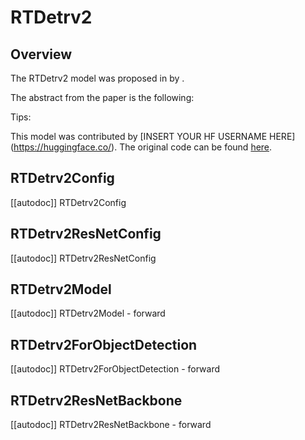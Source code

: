 <!--Copyright 2024 The HuggingFace Team. All rights reserved.

Licensed under the Apache License, Version 2.0 (the "License"); you may not use this file except in compliance with
the License. You may obtain a copy of the License at

http://www.apache.org/licenses/LICENSE-2.0

Unless required by applicable law or agreed to in writing, software distributed under the License is distributed on
an "AS IS" BASIS, WITHOUT WARRANTIES OR CONDITIONS OF ANY KIND, either express or implied. See the License for the
specific language governing permissions and limitations under the License.

⚠️ Note that this file is in Markdown but contain specific syntax for our doc-builder (similar to MDX) that may not be
rendered properly in your Markdown viewer.

-->

# RTDetrv2

## Overview

The RTDetrv2 model was proposed in [<INSERT PAPER NAME HERE>](<INSERT PAPER LINK HERE>) by <INSERT AUTHORS HERE>.
<INSERT SHORT SUMMARY HERE>

The abstract from the paper is the following:

*<INSERT PAPER ABSTRACT HERE>*

Tips:

<INSERT TIPS ABOUT MODEL HERE>

This model was contributed by [INSERT YOUR HF USERNAME HERE](https://huggingface.co/<INSERT YOUR HF USERNAME HERE>).
The original code can be found [here](<INSERT LINK TO GITHUB REPO HERE>).


## RTDetrv2Config

[[autodoc]] RTDetrv2Config

## RTDetrv2ResNetConfig

[[autodoc]] RTDetrv2ResNetConfig

## RTDetrv2Model

[[autodoc]] RTDetrv2Model
    - forward

## RTDetrv2ForObjectDetection

[[autodoc]] RTDetrv2ForObjectDetection
    - forward

## RTDetrv2ResNetBackbone

[[autodoc]] RTDetrv2ResNetBackbone
    - forward
